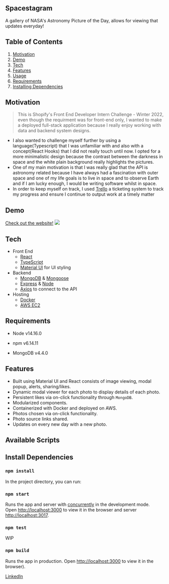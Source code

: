 ## Spacestagram

A gallery of NASA's Astronomy Picture of the Day, allows for viewing that updates everyday!

## Table of Contents
1. [Motivation](#Motivation)
1. [Demo](#Demo)
1. [Tech](#Tech)
1. [Features](#Features)
1. [Usage](#Usage)
1. [Requirements](#requirements)
1. [Installing Dependencies](#installing-dependencies)


## Motivation
> This is Shopify's Front End Developer Intern Challenge - Winter 2022, even though the requirment was for front-end only, I wanted to make a deployed full-stack application because I really enjoy working with data and backend system designs.
* I also wanted to challenge myself further by using a language(Typescript) that I was unfamiliar with and also with a concept(React Hooks) that I did not really touch until now. I opted for a more minimalistic design because the contrast between the darkness in space and the white plain background really highlights the pictures.
* One of my main motivation is that I was really glad that the API is astronomy related because I have always had a fascination with outer space and one of my life goals is to live in space and to observe Earth and if I am lucky enough, I would be writing software whilst in space.
* In order to keep myself on track, I used [Trello](https://trello.com/b/oYen6r6L/spacestagram) a ticketing system to track my progress and ensure I continue to output work at a timely matter

## Demo
[Check out the website!](http://ec2-3-101-72-37.us-west-1.compute.amazonaws.com/)
![](https://media2.giphy.com/media/zT5UG1ZAPvmTZxC0sz/giphy.gif?cid=790b76113866cc584d0564f3111c08ede5b508c1281bb89e&rid=giphy.gif&ct=g)

## Tech
* Front End
  * [React](https://reactjs.org/)
  * [TypeScript](https://www.typescriptlang.org/)
  * [Material UI](https://mui.com/) for UI styling
* Backend
  * [MongoDB](https://www.mongodb.com/) & [Mongoose](https://mongoosejs.com/)
  * [Express](https://expressjs.com/) & [Node](https://nodejs.dev/)
  * [Axios](https://www.npmjs.com/package/axios) to connect to the API
* Hosting
  * [Docker](https://www.docker.com/)
  * [AWS EC2](https://aws.amazon.com/ec2/)

## Requirements


- Node v14.16.0

- npm v6.14.11

- MongoDB v4.4.0


## Features
* Built using Material UI and React consists of image viewing, modal popup, alerts, sharing/likes.
* Dynamic modal viewer for each photo to display details of each photo.
* Persistent likes via on-click functionality through `MongoDB`.
* Modularized components.
* Containerized with Docker and deployed on AWS.
* Photos chosen via on-click functionality.
* Photo source links shared.
* Updates on every new day with a new photo.

## Available Scripts

## Install Dependencies
### `npm install`
In the project directory, you can run:

### `npm start`

Runs the app and server with [concurrently](https://www.npmjs.com/package/concurrently) in the development mode.\
Open [http://localhost:3000](http://localhost:3000) to view it in the browser and server [http://localhost:3017](http://localhost:3017).

### `npm test`
WIP
### `npm build`
Runs the app in production.
Open [http://localhost:3000](http://localhost:3000) to view it in the browser).

[LinkedIn](https://www.linkedin.com/in/jacky-xia-8aa261161//)
